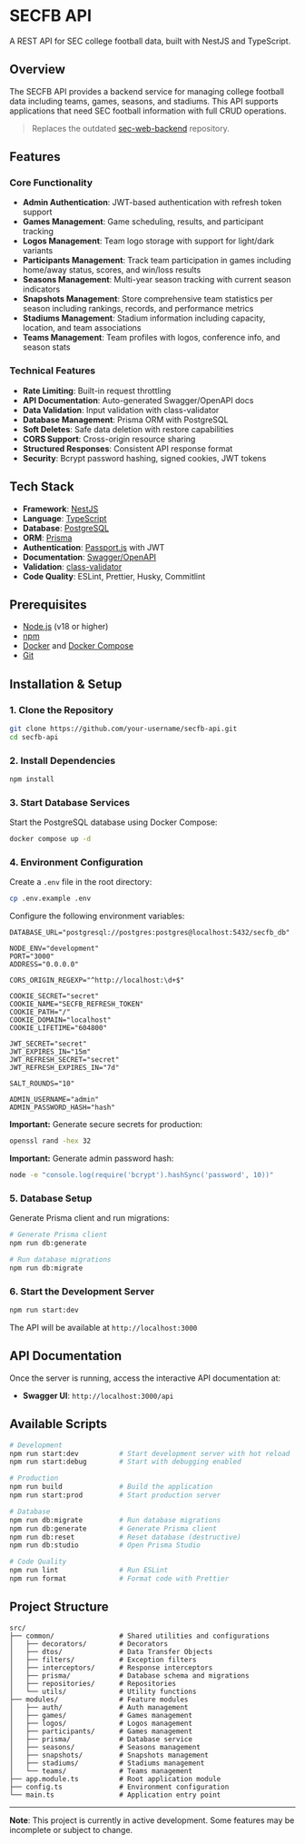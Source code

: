 # SECFB API

A REST API for SEC college football data, built with NestJS and TypeScript.

## Overview

The SECFB API provides a backend service for managing college football data including teams, games, seasons, and stadiums. This API supports applications that need SEC football information with full CRUD operations.

> Replaces the outdated [sec-web-backend](https://github.com/jcbura/sec-web-backend) repository.

## Features

### Core Functionality

- **Admin Authentication**: JWT-based authentication with refresh token support
- **Games Management**: Game scheduling, results, and participant tracking
- **Logos Management**: Team logo storage with support for light/dark variants
- **Participants Management**: Track team participation in games including home/away status, scores, and win/loss results
- **Seasons Management**: Multi-year season tracking with current season indicators
- **Snapshots Management**: Store comprehensive team statistics per season including rankings, records, and performance metrics
- **Stadiums Management**: Stadium information including capacity, location, and team associations
- **Teams Management**: Team profiles with logos, conference info, and season stats

### Technical Features

- **Rate Limiting**: Built-in request throttling
- **API Documentation**: Auto-generated Swagger/OpenAPI docs
- **Data Validation**: Input validation with class-validator
- **Database Management**: Prisma ORM with PostgreSQL
- **Soft Deletes**: Safe data deletion with restore capabilities
- **CORS Support**: Cross-origin resource sharing
- **Structured Responses**: Consistent API response format
- **Security**: Bcrypt password hashing, signed cookies, JWT tokens

## Tech Stack

- **Framework**: [NestJS](https://nestjs.com/)
- **Language**: [TypeScript](https://www.typescriptlang.org/)
- **Database**: [PostgreSQL](https://www.postgresql.org/)
- **ORM**: [Prisma](https://www.prisma.io/)
- **Authentication**: [Passport.js](https://www.passportjs.org/) with JWT
- **Documentation**: [Swagger/OpenAPI](https://swagger.io/)
- **Validation**: [class-validator](https://github.com/typestack/class-validator)
- **Code Quality**: ESLint, Prettier, Husky, Commitlint

## Prerequisites

- [Node.js](https://nodejs.org/) (v18 or higher)
- [npm](https://www.npmjs.com/)
- [Docker](https://www.docker.com/) and [Docker Compose](https://docs.docker.com/compose/)
- [Git](https://git-scm.com/)

## Installation & Setup

### 1. Clone the Repository

```bash
git clone https://github.com/your-username/secfb-api.git
cd secfb-api
```

### 2. Install Dependencies

```bash
npm install
```

### 3. Start Database Services

Start the PostgreSQL database using Docker Compose:

```bash
docker compose up -d
```

### 4. Environment Configuration

Create a `.env` file in the root directory:

```bash
cp .env.example .env
```

Configure the following environment variables:

```env
DATABASE_URL="postgresql://postgres:postgres@localhost:5432/secfb_db"

NODE_ENV="development"
PORT="3000"
ADDRESS="0.0.0.0"

CORS_ORIGIN_REGEXP="^http://localhost:\d+$"

COOKIE_SECRET="secret"
COOKIE_NAME="SECFB_REFRESH_TOKEN"
COOKIE_PATH="/"
COOKIE_DOMAIN="localhost"
COOKIE_LIFETIME="604800"

JWT_SECRET="secret"
JWT_EXPIRES_IN="15m"
JWT_REFRESH_SECRET="secret"
JWT_REFRESH_EXPIRES_IN="7d"

SALT_ROUNDS="10"

ADMIN_USERNAME="admin"
ADMIN_PASSWORD_HASH="hash"
```

**Important:** Generate secure secrets for production:

```bash
openssl rand -hex 32
```

**Important:** Generate admin password hash:

```bash
node -e "console.log(require('bcrypt').hashSync('password', 10))"
```

### 5. Database Setup

Generate Prisma client and run migrations:

```bash
# Generate Prisma client
npm run db:generate

# Run database migrations
npm run db:migrate
```

### 6. Start the Development Server

```bash
npm run start:dev
```

The API will be available at `http://localhost:3000`

## API Documentation

Once the server is running, access the interactive API documentation at:

- **Swagger UI**: `http://localhost:3000/api`

## Available Scripts

```bash
# Development
npm run start:dev          # Start development server with hot reload
npm run start:debug        # Start with debugging enabled

# Production
npm run build              # Build the application
npm run start:prod         # Start production server

# Database
npm run db:migrate         # Run database migrations
npm run db:generate        # Generate Prisma client
npm run db:reset           # Reset database (destructive)
npm run db:studio          # Open Prisma Studio

# Code Quality
npm run lint               # Run ESLint
npm run format             # Format code with Prettier
```

## Project Structure

```
src/
├── common/                # Shared utilities and configurations
│   ├── decorators/        # Decorators
│   ├── dtos/              # Data Transfer Objects
│   ├── filters/           # Exception filters
│   ├── interceptors/      # Response interceptors
│   ├── prisma/            # Database schema and migrations
│   ├── repositories/      # Repositories
│   └── utils/             # Utility functions
├── modules/               # Feature modules
│   ├── auth/              # Auth management
│   ├── games/             # Games management
│   ├── logos/             # Logos management
│   ├── participants/      # Games management
│   ├── prisma/            # Database service
│   ├── seasons/           # Seasons management
│   ├── snapshots/         # Snapshots management
│   ├── stadiums/          # Stadiums management
│   └── teams/             # Teams management
├── app.module.ts          # Root application module
├── config.ts              # Environment configuration
└── main.ts                # Application entry point
```

---

**Note**: This project is currently in active development. Some features may be incomplete or subject to change.
